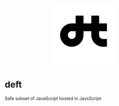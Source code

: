 <p align="center">
  <img src="logo.svg" width="200" height="200" alt="deft logo" />
</p>


deft
====

Safe subset of JavaScript hosted in JavsScript.
